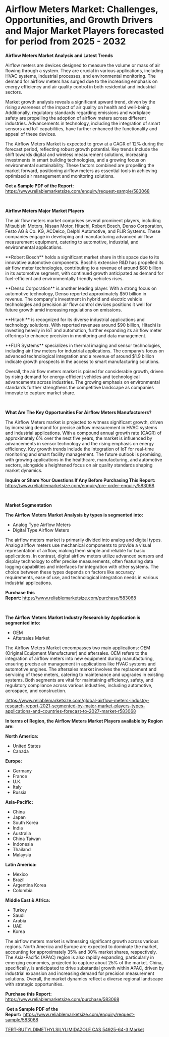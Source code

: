 <p><h1>Airflow Meters Market: Challenges, Opportunities, and Growth Drivers and Major Market Players forecasted for period from 2025 - 2032</h1></p><p><strong>Airflow Meters Market Analysis and Latest Trends</strong></p>
<p><p>Airflow meters are devices designed to measure the volume or mass of air flowing through a system. They are crucial in various applications, including HVAC systems, industrial processes, and environmental monitoring. The demand for airflow meters has surged due to the increasing emphasis on energy efficiency and air quality control in both residential and industrial sectors. </p><p>Market growth analysis reveals a significant upward trend, driven by the rising awareness of the impact of air quality on health and well-being. Additionally, regulatory standards regarding emissions and workplace safety are propelling the adoption of airflow meters across different industries. Advancements in technology, including the integration of smart sensors and IoT capabilities, have further enhanced the functionality and appeal of these devices. </p><p>The Airflow Meters Market is expected to grow at a CAGR of 12% during the forecast period, reflecting robust growth potential. Key trends include the shift towards digital and wireless measurement solutions, increasing investments in smart building technologies, and a growing focus on environmental sustainability. These factors combined are propelling the market forward, positioning airflow meters as essential tools in achieving optimized air management and monitoring solutions.</p></p>
<p><strong>Get a Sample PDF of the Report:&nbsp;</strong> <a href="https://www.reliablemarketsize.com/enquiry/request-sample/583068?utm_campaign=2799&utm_medium=2&utm_source=Github&utm_content=ia&utm_term=23032025&utm_id=airflow-meters">https://www.reliablemarketsize.com/enquiry/request-sample/583068</a></p>
<p>&nbsp;</p>
<p><strong>Airflow Meters Major Market Players</strong></p>
<p><p>The air flow meters market comprises several prominent players, including Mitsubishi Motors, Nissan Motor, Hitachi, Robert Bosch, Denso Corporation, Festo AG & Co. KG, ACDelco, Delphi Automotive, and FLIR Systems. These companies engage in developing and manufacturing advanced air flow measurement equipment, catering to automotive, industrial, and environmental applications.</p><p>**Robert Bosch** holds a significant market share in this space due to its innovative automotive components. Bosch’s extensive R&D has propelled its air flow meter technologies, contributing to a revenue of around $80 billion in its automotive segment, with continued growth anticipated as demand for fuel-efficient and environmentally friendly vehicles rises.</p><p>**Denso Corporation** is another leading player. With a strong focus on automotive technology, Denso reported approximately $50 billion in revenue. The company's investment in hybrid and electric vehicle technologies and precision air flow control devices positions it well for future growth amid increasing regulations on emissions.</p><p>**Hitachi** is recognized for its diverse industrial applications and technology solutions. With reported revenues around $90 billion, Hitachi is investing heavily in IoT and automation, further expanding its air flow meter offerings to enhance precision in monitoring and data management.</p><p>**FLIR Systems** specializes in thermal imaging and sensor technologies, including air flow meters for industrial applications. The company’s focus on advanced technological integration and a revenue of around $1.9 billion indicate growth prospects in the access to smart manufacturing solutions.</p><p>Overall, the air flow meters market is poised for considerable growth, driven by rising demand for energy-efficient vehicles and technological advancements across industries. The growing emphasis on environmental standards further strengthens the competitive landscape as companies innovate to capture market share.</p></p>
<p>&nbsp;</p>
<p><strong>What Are The Key Opportunities For Airflow Meters Manufacturers?</strong></p>
<p><p>The Airflow Meters market is projected to witness significant growth, driven by increasing demand for precise airflow measurement in HVAC systems and industrial applications. With a compound annual growth rate (CAGR) of approximately 6% over the next five years, the market is influenced by advancements in sensor technology and the rising emphasis on energy efficiency. Key growth trends include the integration of IoT for real-time monitoring and smart facility management. The future outlook is promising, with growing applications in the healthcare, manufacturing, and automotive sectors, alongside a heightened focus on air quality standards shaping market dynamics.</p></p>
<p><strong>Inquire or Share Your Questions If Any Before Purchasing This Report:</strong> <a href="https://www.reliablemarketsize.com/enquiry/pre-order-enquiry/583068?utm_campaign=2799&utm_medium=2&utm_source=Github&utm_content=ia&utm_term=23032025&utm_id=airflow-meters">https://www.reliablemarketsize.com/enquiry/pre-order-enquiry/583068</a></p>
<p>&nbsp;</p>
<p><strong>Market Segmentation</strong></p>
<p><strong>The Airflow Meters Market Analysis by types is segmented into:</strong></p>
<p><ul><li>Analog Type Airflow Meters</li><li>Digital Type Airflow Meters</li></ul></p>
<p><p>The airflow meters market is primarily divided into analog and digital types. Analog airflow meters use mechanical components to provide a visual representation of airflow, making them simple and reliable for basic applications. In contrast, digital airflow meters utilize advanced sensors and display technology to offer precise measurements, often featuring data logging capabilities and interfaces for integration with other systems. The choice between these types depends on factors like accuracy requirements, ease of use, and technological integration needs in various industrial applications.</p></p>
<p><strong>Purchase this Report:&nbsp;</strong><a href="https://www.reliablemarketsize.com/purchase/583068?utm_campaign=2799&utm_medium=2&utm_source=Github&utm_content=ia&utm_term=23032025&utm_id=airflow-meters">https://www.reliablemarketsize.com/purchase/583068</a></p>
<p>&nbsp;</p>
<p><strong>The Airflow Meters Market Industry Research by Application is segmented into:</strong></p>
<p><ul><li>OEM</li><li>Aftersales Market</li></ul></p>
<p><p>The Airflow Meters Market encompasses two main applications: OEM (Original Equipment Manufacturer) and aftersales. OEM refers to the integration of airflow meters into new equipment during manufacturing, ensuring precise air management in applications like HVAC systems and automotive engines. The aftersales market involves the replacement and servicing of these meters, catering to maintenance and upgrades in existing systems. Both segments are vital for maintaining efficiency, safety, and regulatory compliance across various industries, including automotive, aerospace, and construction.</p></p>
<p><a href="https://www.reliablemarketsize.com/global-airflow-meters-industry-research-report-2021-segmented-by-major-market-players-types-applications-and-countries-forecast-to-2027-market-r583068?utm_campaign=2799&utm_medium=2&utm_source=Github&utm_content=ia&utm_term=23032025&utm_id=airflow-meters">&nbsp;https://www.reliablemarketsize.com/global-airflow-meters-industry-research-report-2021-segmented-by-major-market-players-types-applications-and-countries-forecast-to-2027-market-r583068</a></p>
<p><strong>In terms of Region, the Airflow Meters Market Players available by Region are:</strong></p>
<p>
    <p> <strong> North America: </strong>
        <ul>
            <li>United States</li>
            <li>Canada</li>
        </ul>
        </p> 
    <p> <strong> Europe: </strong>
        <ul>
            <li>Germany</li>
            <li>France</li>
            <li>U.K.</li>
            <li>Italy</li>
            <li>Russia</li>
        </ul>
        </p> 
    <p> <strong> Asia-Pacific: </strong>
        <ul>
            <li>China</li>
            <li>Japan</li>
            <li>South Korea</li>
            <li>India</li>
            <li>Australia</li>
            <li>China Taiwan</li>
            <li>Indonesia</li>
            <li>Thailand</li>
            <li>Malaysia</li>
        </ul>
        </p> 
    <p> <strong> Latin America: </strong>
        <ul>
            <li>Mexico</li>
            <li>Brazil</li>
            <li>Argentina Korea</li>
            <li>Colombia</li>
        </ul>
        </p> 
    <p> <strong> Middle East & Africa: </strong>
        <ul>
            <li>Turkey</li>
            <li>Saudi</li>
            <li>Arabia</li>
            <li>UAE</li>
            <li>Korea</li>
        </ul>
    </p>
    </p>
<p><p>The airflow meters market is witnessing significant growth across various regions. North America and Europe are expected to dominate the market, accounting for approximately 35% and 30% market shares, respectively. The Asia-Pacific (APAC) region is also rapidly expanding, particularly in emerging economies, projected to capture about 25% of the market. China, specifically, is anticipated to drive substantial growth within APAC, driven by industrial expansion and increasing demand for precision measurement solutions. Overall, the market dynamics reflect a diverse regional landscape with strategic opportunities.</p></p>
<p><strong>Purchase this Report: </strong><a href="https://www.reliablemarketsize.com/purchase/583068?utm_campaign=2799&utm_medium=2&utm_source=Github&utm_content=ia&utm_term=23032025&utm_id=airflow-meters">https://www.reliablemarketsize.com/purchase/583068</a></p>
<p>&nbsp;<strong>Get a Sample PDF of the Report:&nbsp;&nbsp;</strong><a href="https://www.reliablemarketsize.com/enquiry/request-sample/583068?utm_campaign=2799&utm_medium=2&utm_source=Github&utm_content=ia&utm_term=23032025&utm_id=airflow-meters">https://www.reliablemarketsize.com/enquiry/request-sample/583068</a></p>
<p><strong></strong></p>
<p><p><a href="https://github.com/mriwacraane/Market-Research-Report-List-1/blob/main/tert-butyldimethylsilylimidazole-cas-54925-64-3-market.md?utm_campaign=2799&utm_medium=2&utm_source=Github&utm_content=ia&utm_term=23032025&utm_id=airflow-meters">TERT-BUTYLDIMETHYLSILYLIMIDAZOLE CAS 54925-64-3 Market</a></p></p>